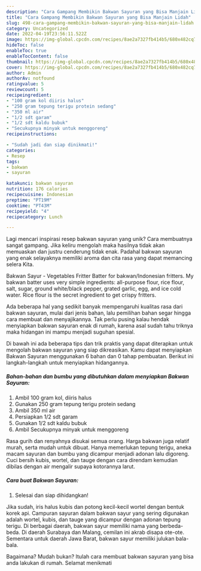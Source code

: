 ```yaml
---
description: "Cara Gampang Membikin Bakwan Sayuran yang Bisa Manjain Lidah"
title: "Cara Gampang Membikin Bakwan Sayuran yang Bisa Manjain Lidah"
slug: 498-cara-gampang-membikin-bakwan-sayuran-yang-bisa-manjain-lidah
category: Uncategorized
date: 2022-04-19T23:56:11.522Z
image: https://img-global.cpcdn.com/recipes/8ae2a7327fb414b5/680x482cq70/bakwan-sayuran-foto-resep-utama.jpg
hideToc: false
enableToc: true
enableTocContent: false
thumbnail: https://img-global.cpcdn.com/recipes/8ae2a7327fb414b5/680x482cq70/bakwan-sayuran-foto-resep-utama.jpg
cover: https://img-global.cpcdn.com/recipes/8ae2a7327fb414b5/680x482cq70/bakwan-sayuran-foto-resep-utama.jpg
author: Admin
authorAv: notfound
ratingvalue: 5
reviewcount: 5
recipeingredient:
- "100 gram kol diiris halus"
- "250 gram tepung terigu protein sedang"
- "350 ml air"
- "1/2 sdt garam"
- "1/2 sdt kaldu bubuk"
- "Secukupnya minyak untuk menggoreng"
recipeinstructions:

- "Sudah jadi dan siap dinikmati!"
categories:
- Resep
tags:
- bakwan
- sayuran

katakunci: bakwan sayuran 
nutrition: 176 calories
recipecuisine: Indonesian
preptime: "PT19M"
cooktime: "PT43M"
recipeyield: "4"
recipecategory: Lunch

---
```





Lagi mencari inspirasi resep bakwan sayuran yang unik? Cara membuatnya sangat gampang. Jika keliru mengolah maka hasilnya tidak akan memuaskan dan justru cenderung tidak enak. Padahal bakwan sayuran yang enak selayaknya memiliki aroma dan cita rasa yang dapat memancing selera Kita.





Bakwan Sayur - Vegetables Fritter Batter for bakwan/Indonesian fritters. My bakwan batter uses very simple ingredients: all-purpose flour, rice flour, salt, sugar, ground white/black pepper, grated garlic, egg, and ice cold water. Rice flour is the secret ingredient to get crispy fritters.

Ada beberapa hal yang sedikit banyak mempengaruhi kualitas rasa dari bakwan sayuran, mulai dari jenis bahan, lalu pemilihan bahan segar hingga cara membuat dan menyajikannya. Tak perlu pusing kalau hendak menyiapkan bakwan sayuran enak di rumah, karena asal sudah tahu triknya maka hidangan ini mampu menjadi suguhan spesial.






Di bawah ini ada beberapa tips dan trik praktis yang dapat diterapkan untuk mengolah bakwan sayuran yang siap dikreasikan. Kamu dapat menyiapkan Bakwan Sayuran menggunakan 6 bahan dan 0 tahap pembuatan. Berikut ini langkah-langkah untuk menyiapkan hidangannya.

<!--inarticleads1-->

##### Bahan-bahan dan bumbu yang dibutuhkan dalam menyiapkan Bakwan Sayuran:

1. Ambil 100 gram kol, diiris halus
1. Gunakan 250 gram tepung terigu protein sedang
1. Ambil 350 ml air
1. Persiapkan 1/2 sdt garam
1. Gunakan 1/2 sdt kaldu bubuk
1. Ambil Secukupnya minyak untuk menggoreng


Rasa gurih dan renyahnya disukai semua orang. Harga bakwan juga relatif murah, serta mudah untuk dibuat. Hanya memerlukan tepung terigu, aneka macam sayuran dan bumbu yang dicampur menjadi adonan lalu digoreng. Cuci bersih kubis, wortel, dan tauge dengan cara direndam kemudian dibilas dengan air mengalir supaya kotorannya larut. 

<!--inarticleads2-->

##### Cara buat Bakwan Sayuran:


1. Selesai dan siap dihidangkan!

Jika sudah, iris halus kubis dan potong kecil-kecil wortel dengan bentuk korek api. Campuran sayuran dalam bakwan sayur yang sering digunakan adalah wortel, kubis, dan tauge yang dicampur dengan adonan tepung terigu. Di berbagai daerah, bakwan sayur memiliki nama yang berbeda-beda. Di daerah Surabaya dan Malang, cemilan ini akrab disapa ote-ote. Sementara untuk daerah Jawa Barat, bakwan sayur memiliki julukan bala-bala. 

Bagaimana? Mudah bukan? Itulah cara membuat bakwan sayuran yang bisa anda lakukan di rumah. Selamat menikmati
